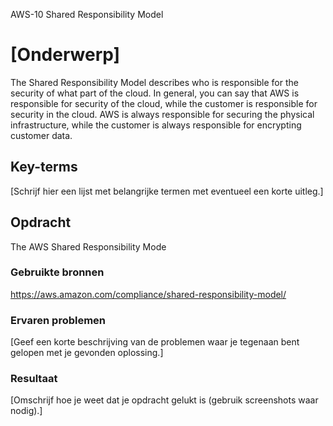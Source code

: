 AWS-10 Shared Responsibility Model
# [Onderwerp]
The Shared Responsibility Model describes who is responsible for the security of what part of the cloud. In general, you can say that AWS is responsible for security of the cloud, while the customer is responsible for security in the cloud. AWS is always responsible for securing the physical infrastructure, while the customer is always responsible for encrypting customer data.


## Key-terms
[Schrijf hier een lijst met belangrijke termen met eventueel een korte uitleg.]

## Opdracht 

The AWS Shared Responsibility Mode

### Gebruikte bronnen
https://aws.amazon.com/compliance/shared-responsibility-model/

### Ervaren problemen
[Geef een korte beschrijving van de problemen waar je tegenaan bent gelopen met je gevonden oplossing.]

### Resultaat
[Omschrijf hoe je weet dat je opdracht gelukt is (gebruik screenshots waar nodig).]